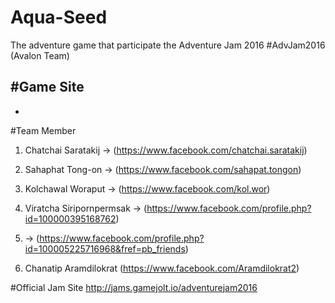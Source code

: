 # Aqua-Seed
The adventure game that participate the Adventure Jam 2016 #AdvJam2016 (Avalon Team)

#Game Site
-
-

#Team Member
1) Chatchai Saratakij ->
(https://www.facebook.com/chatchai.saratakij)

2) Sahaphat Tong-on ->
(https://www.facebook.com/sahapat.tongon)

3) Kolchawal Woraput ->
(https://www.facebook.com/kol.wor)

4) Viratcha Siripornpermsak ->
(https://www.facebook.com/profile.php?id=100000395168762)

5) ->
(https://www.facebook.com/profile.php?id=100005225716968&fref=pb_friends)

6) Chanatip Aramdilokrat
(https://www.facebook.com/Aramdilokrat2)

#Official Jam Site
http://jams.gamejolt.io/adventurejam2016
